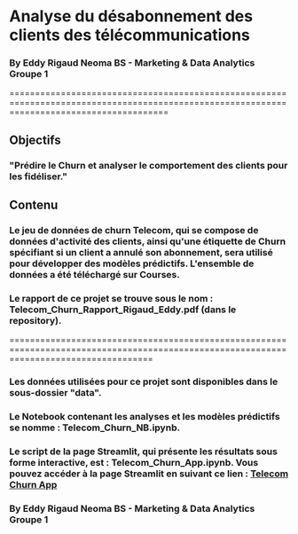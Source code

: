 # Analyse du désabonnement des clients des télécommunications
### By Eddy Rigaud Neoma BS - Marketing & Data Analytics Groupe 1
===========================================================================================================================================

## Objectifs
### "Prédire le Churn et analyser le comportement des clients pour les fidéliser."
## Contenu
### Le jeu de données de churn Telecom, qui se compose de données d'activité des clients, ainsi qu'une étiquette de Churn spécifiant si un client a annulé son abonnement, sera utilisé pour développer des modèles prédictifs. L'ensemble de données a été téléchargé sur Courses.
### Le rapport de ce projet se trouve sous le nom : Telecom_Churn_Rapport_Rigaud_Eddy.pdf (dans le repository).

========================================================================================================================================
### Les données utilisées pour ce projet sont disponibles dans le sous-dossier "data".

### Le Notebook contenant les analyses et les modèles prédictifs se nomme : Telecom_Churn_NB.ipynb.

### Le script de la page Streamlit, qui présente les résultats sous forme interactive, est : Telecom_Churn_App.ipynb. Vous pouvez accéder à la page Streamlit en suivant ce lien : [Telecom Churn App ](https://hakini-telecom-churn-telecom-churn-app-tsudjz.streamlit.app/)
 

### By Eddy Rigaud Neoma BS - Marketing & Data Analytics Groupe 1